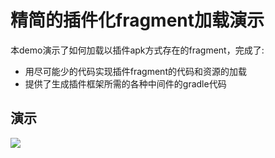# 精简的插件化fragment加载演示
本demo演示了如何加载以插件apk方式存在的fragment，完成了:
- 用尽可能少的代码实现插件fragment的代码和资源的加载
- 提供了生成插件框架所需的各种中间件的gradle代码
## 演示
![](./demo/demo.png　=10)
